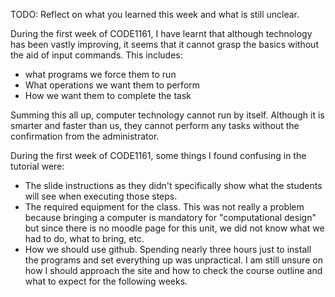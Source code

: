 TODO: Reflect on what you learned this week and what is still unclear.

During the first week of CODE1161, I have learnt that although technology has been vastly improving, it seems that it cannot grasp the basics without the aid of input commands. This includes:
- what programs we force them to run
- What operations we want them to perform
- How we want them to complete the task

Summing this all up, computer technology cannot run by itself. Although it is smarter and faster than us, they cannot perform any tasks without the confirmation from the administrator.

During the first week of CODE1161, some things I found confusing in the tutorial were:
- The slide instructions as they didn't specifically show what the students will see when executing those steps.
- The required equipment for the class. This was not really a problem because bringing a computer is mandatory for "computational design" but since there is no moodle page for this unit, we did not know what we had to do, what to bring, etc.
- How we should use github. Spending nearly three hours just to install the programs and set everything up was unpractical. I am still unsure on how I should approach the site and how to check the course outline and what to expect for the following weeks.